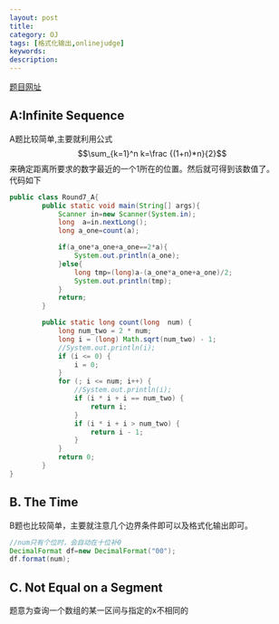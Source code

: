 ```yaml
---
layout: post
title: 
category: OJ
tags: [格式化输出,onlinejudge]
keywords:
description:
---
```


[题目网址](http://codeforces.com/contest/622/)

## A:Infinite Sequence


A题比较简单,主要就利用公式$$\sum_{k=1}^n k=\frac {(1+n)*n}{2}$$来确定距离所要求的数字最近的一个1所在的位置。然后就可得到该数值了。<br>
代码如下

```java
public class Round7_A{
        public static void main(String[] args){
            Scanner in=new Scanner(System.in);
            long  a=in.nextLong();
            long a_one=count(a);

            if(a_one*a_one+a_one==2*a){
                System.out.println(a_one);
            }else{
                long tmp=(long)a-(a_one*a_one+a_one)/2;
                System.out.println(tmp);
            }
            return;
        }

        public static long count(long  num) {
            long num_two = 2 * num;
            long i = (long) Math.sqrt(num_two) - 1;
            //System.out.println(i);
            if (i <= 0) {
                i = 0;
            }
            for (; i <= num; i++) {
                //System.out.println(i);
                if (i * i + i == num_two) {
                    return i;
                }
                if (i * i + i > num_two) {
                    return i - 1;
                }
            }
            return 0;
        }
}
```

## B. The Time
B题也比较简单，主要就注意几个边界条件即可以及格式化输出即可。

```java
//num只有个位时，会自动在十位补0
DecimalFormat df=new DecimalFormat("00");
df.format(num);
```


## C. Not Equal on a Segment

题意为查询一个数组的某一区间与指定的x不相同的




